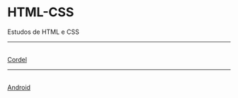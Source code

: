 # HTML-CSS
 Estudos de HTML e CSS
 <hr>
 <br>
<a href="https://debizinha-santos.github.io/HTML-CSS/site03-1002-Cordel/index.html" target="_blank">Cordel</a>
<hr>
<br>
<a href="https://debizinha-santos.github.io/HTML-CSS/site01-3101-Android/index.html" target="_blank">Android</a>
